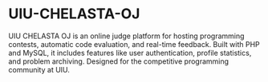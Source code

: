 # UIU-CHELASTA-OJ
UIU CHELASTA OJ is an online judge platform for hosting programming contests, automatic code evaluation, and real-time feedback. Built with PHP and MySQL, it includes features like user authentication, profile statistics, and problem archiving. Designed for the competitive programming community at UIU.
